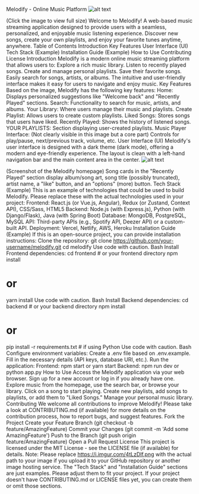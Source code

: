 Melodify - Online Music Platform
![alt text](https://i.imgur.com/4tLzDlf.png)

(Click the image to view full size)
Welcome to Melodify! A web-based music streaming application designed to provide users with a seamless, personalized, and enjoyable music listening experience. Discover new songs, create your own playlists, and enjoy your favorite tunes anytime, anywhere.
Table of Contents
Introduction
Key Features
User Interface (UI)
Tech Stack (Example)
Installation Guide (Example)
How to Use
Contributing
License
Introduction
Melodify is a modern online music streaming platform that allows users to:
Explore a rich music library.
Listen to recently played songs.
Create and manage personal playlists.
Save their favorite songs.
Easily search for songs, artists, or albums.
The intuitive and user-friendly interface makes it easy for users to navigate and enjoy music.
Key Features
Based on the image, Melodify has the following key features:
Home: Displays personalized suggestions like "Welcome back" and "Recently Played" sections.
Search: Functionality to search for music, artists, and albums.
Your Library: Where users manage their music and playlists.
Create Playlist: Allows users to create custom playlists.
Liked Songs: Stores songs that users have liked.
Recently Played: Shows the history of listened songs.
YOUR PLAYLISTS: Section displaying user-created playlists.
Music Player Interface: (Not clearly visible in this image but a core part) Controls for play/pause, next/previous track, volume, etc.
User Interface (UI)
Melodify's user interface is designed with a dark theme (dark mode), offering a modern and eye-friendly experience. The layout is clean with a left-hand navigation bar and the main content area in the center.
![alt text](https://i.imgur.com/4tLzDlf.png)

(Screenshot of the Melodify homepage)
Song cards in the "Recently Played" section display album/song art, song title (possibly truncated), artist name, a "like" button, and an "options" (more) button.
Tech Stack (Example)
This is an example of technologies that could be used to build Melodify. Please replace these with the actual technologies used in your project:
Frontend: React.js (or Vue.js, Angular), Redux (or Zustand, Context API), CSS/Sass, HTML5
Backend: Node.js (with Express.js), Python (with Django/Flask), Java (with Spring Boot)
Database: MongoDB, PostgreSQL, MySQL
API: Third-party APIs (e.g., Spotify API, Deezer API) or a custom-built API.
Deployment: Vercel, Netlify, AWS, Heroku
Installation Guide (Example)
If this is an open-source project, you can provide installation instructions:
Clone the repository:
git clone https://github.com/your-username/melodify.git
cd melodify
Use code with caution.
Bash
Install Frontend dependencies:
cd frontend # or your frontend directory
npm install
# or
yarn install
Use code with caution.
Bash
Install Backend dependencies:
cd backend # or your backend directory
npm install
# or
pip install -r requirements.txt # if using Python
Use code with caution.
Bash
Configure environment variables:
Create a .env file based on .env.example.
Fill in the necessary details (API keys, database URI, etc.).
Run the application:
Frontend: npm start or yarn start
Backend: npm run dev or python app.py
How to Use
Access the Melodify application via your web browser.
Sign up for a new account or log in if you already have one.
Explore music from the homepage, use the search bar, or browse your library.
Click on a song to start playing.
Create new playlists, add songs to playlists, or add them to "Liked Songs."
Manage your personal music library.
Contributing
We welcome all contributions to improve Melodify! Please take a look at CONTRIBUTING.md (if available) for more details on the contribution process, how to report bugs, and suggest features.
Fork the Project
Create your Feature Branch (git checkout -b feature/AmazingFeature)
Commit your Changes (git commit -m 'Add some AmazingFeature')
Push to the Branch (git push origin feature/AmazingFeature)
Open a Pull Request
License
This project is licensed under the MIT License - see the LICENSE file (if available) for details.
Note:
Please replace https://i.imgur.com/4tLzDlf.png with the actual path to your image if you upload it to your GitHub repository or another image hosting service.
The "Tech Stack" and "Installation Guide" sections are just examples. Please adjust them to fit your project.
If your project doesn't have CONTRIBUTING.md or LICENSE files yet, you can create them or omit those sections.